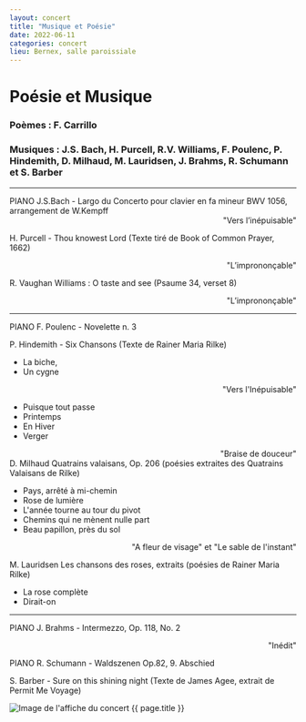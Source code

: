 ```yaml
---
layout: concert
title: "Musique et Poésie"
date: 2022-06-11
categories: concert
lieu: Bernex, salle paroissiale
---
```


# Poésie et Musique

### Poèmes : F. Carrillo
### Musiques : J.S. Bach, H. Purcell, R.V. Williams, F. Poulenc, P. Hindemith, D. Milhaud, M. Lauridsen, J. Brahms, R. Schumann et S. Barber

<hr>
PIANO J.S.Bach - Largo du Concerto pour clavier en fa mineur BWV 1056, arrangement de W.Kempff

<div style="text-align: right">"Vers l’inépuisable"</div>

H. Purcell - Thou knowest Lord (Texte tiré de Book of Common Prayer, 1662)

<div style="text-align: right">"L’imprononçable"</div>

R. Vaughan Williams : O taste and see (Psaume 34, verset 8)

<div style="text-align: right">"L’imprononçable"</div>

<hr>

PIANO F. Poulenc - Novelette n. 3

P. Hindemith - Six Chansons (Texte de Rainer Maria Rilke)

- La biche,
- Un cygne

<div style="text-align: right">"Vers l'Inépuisable"</div>

- Puisque tout passe
- Printemps
- En Hiver
- Verger
<div style="text-align: right">"Braise de douceur"</div>
D. Milhaud Quatrains valaisans, Op. 206 (poésies extraites des Quatrains Valaisans de Rilke)

- Pays, arrêté à mi-chemin
- Rose de lumière
- L'année tourne au tour du pivot
- Chemins qui ne mènent nulle part
- Beau papillon, près du sol

<div style="text-align: right">"A fleur de visage" et "Le sable de l'instant"</div>

M. Lauridsen Les chansons des roses, extraits (poésies de Rainer Maria Rilke) 
- La rose complète
- Dirait-on

<hr>

PIANO J. Brahms - Intermezzo, Op. 118, No. 2

<div style="text-align: right">"Inédit"</div>

PIANO R. Schumann - Waldszenen Op.82, 9. Abschied

S. Barber - Sure on this shining night (Texte de James Agee, extrait de Permit Me Voyage)

  <div class="tab-content col-sm-9">
    <img class="img-responsive"
         src="/_affiches/2022-06-11_poesie_et_musique.jpg"
         alt="Image de l'affiche du concert {{ page.title }}"
    />
  </div>

